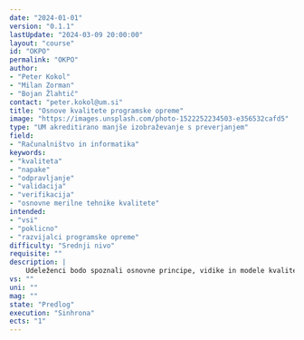 ```yaml
---
date: "2024-01-01" 
version: "0.1.1"
lastUpdate: "2024-03-09 20:00:00"
layout: "course"
id: "OKPO"
permalink: "OKPO"
author:
- "Peter Kokol"
- "Milan Zorman"
- "Bojan Žlahtič"
contact: "peter.kokol@um.si"
title: "Osnove kvalitete programske opreme"
image: "https://images.unsplash.com/photo-1522252234503-e356532cafd5"
type: "UM akreditirano manjše izobraževanje s preverjanjem"
field:
- "Računalništvo in informatika"
keywords:
- "kvaliteta"
- "napake"
- "odpravljanje"
- "validacija"
- "verifikacija"
- "osnovne merilne tehnike kvalitete"
intended:
- "vsi"
- "poklicno"
- "razvijalci programske opreme"
difficulty: "Srednji nivo"
requisite: ""
description: |
    Udeleženci bodo spoznali osnovne principe, vidike in modele kvalitete programske opreme, kot so napake, ki se pojavljajo pri oblikovanju programske opreme in kako zagotavljati kvalitete. Spoznali bodo procese prevencija napak, odpravljanje napak, validacije in verifikacije. Spoznali bodo tudi osnovne tehnika merjenje kvalitete kot so programske metrike, ocenjevanje kvalitete in klasifikacija napak.
vs: ""
uni: ""
mag: ""
state: "Predlog"
execution: "Sinhrona"
ects: "1"
---
```

